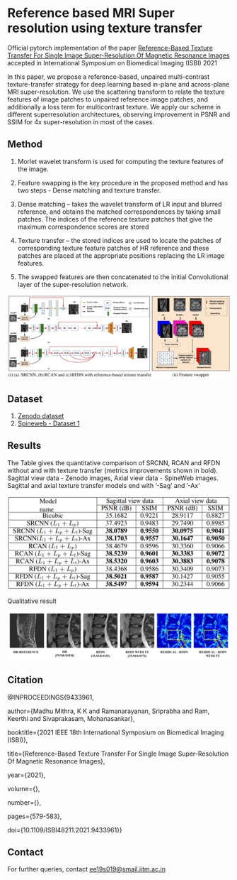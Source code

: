# Reference based MRI Super resolution using texture transfer
Official pytorch implementation of the paper [Reference-Based Texture Transfer For Single Image Super-Resolution Of Magnetic Resonance Images](https://ieeexplore.ieee.org/document/9433961) accepted in International Symposium on Biomedical Imaging (ISBI) 2021

In this paper, we propose a reference-based, unpaired multi-contrast texture-transfer strategy for deep learning based in-plane and across-plane MRI super-resolution. 
We use the scattering transform to relate the texture features of image patches to unpaired reference image patches, and additionally a loss term for multicontrast texture.
We apply our scheme in different superresolution architectures, observing improvement in PSNR and SSIM for 4x super-resolution in most of the cases.


## Method

1. Morlet wavelet transform is used for computing the texture features of the image.

2. Feature swapping is the key procedure in the proposed method and has two steps - Dense matching and texture transfer.

3. Dense matching – takes the wavelet transform of LR input and blurred reference, and obtains the matched correspondences by taking small patches. The indices of the reference texture patches that give the maximum correspondence scores are stored

4. Texture transfer – the stored indices are used to locate the patches of corresponding texture feature patches of HR reference and these patches are placed at the appropriate positions replacing the LR image features. 

5. The swapped features are then concatenated to the initial Convolutional layer of the super-resolution network.

![alt text](https://github.com/Madhu081096/Reference-based-MRI-superresolution-using-texture-transfer/blob/main/Architecture.png)


## Dataset

1. [Zenodo dataset](https://zenodo.org/record/22304)
2. [Spineweb - Dataset 1](http://spineweb.digitalimaginggroup.ca/Index.php?n=Main.Datasets#Dataset_1.3A_Cross_Modality_Spinal_Images_for_Spine_Workshop)

## Results

The Table gives the quantitative comparison of SRCNN, RCAN and RFDN without and with texture transfer (metrics improvements shown in bold).
Sagittal view data - Zenodo images, Axial view data - SpineWeb images. Sagittal and axial texture transfer models end with ’-Sag’ and ’-Ax’

![alt text](https://github.com/Madhu081096/Reference-based-MRI-superresolution-using-texture-transfer/blob/main/table.png)

Qualitative result

![alt text](https://github.com/Madhu081096/Reference-based-MRI-superresolution-using-texture-transfer/blob/main/first_v3.png)

## Citation

@INPROCEEDINGS{9433961,

  author={Madhu Mithra, K K and Ramanarayanan, Sriprabha and Ram, Keerthi and Sivaprakasam, Mohanasankar},
  
  booktitle={2021 IEEE 18th International Symposium on Biomedical Imaging (ISBI)}, 
  
  title={Reference-Based Texture Transfer For Single Image Super-Resolution Of Magnetic Resonance Images}, 
  
  year={2021},
  
  volume={},
  
  number={},
  
  pages={579-583},
  
  doi={10.1109/ISBI48211.2021.9433961}}
  
## Contact

For further queries, contact ee19s019@smail.iitm.ac.in





